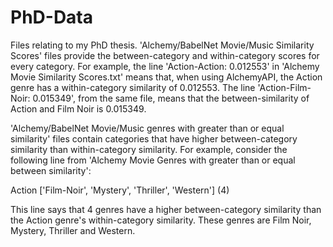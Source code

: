 # PhD-Data
Files relating to my PhD thesis.
'Alchemy/BabelNet Movie/Music Similarity Scores' files provide the between-category and within-category scores for every category. For example, the line 'Action-Action: 0.012553' in 'Alchemy Movie Similarity Scores.txt' means that, when using AlchemyAPI, the Action genre has a within-category similarity of 0.012553. The line 'Action-Film-Noir: 0.015349', from the same file, means that the between-similarity of Action and Film Noir is 0.015349.

'Alchemy/BabelNet Movie/Music genres with greater than or equal similarity' files contain categories that have higher between-category similarity than within-category similarity. For example, consider the following line from 'Alchemy Movie Genres with greater than or equal between similarity':

Action  \['Film-Noir', 'Mystery', 'Thriller', 'Western'\] \(4\)

This line says that 4 genres have a higher between-category similarity than the Action genre's within-category similarity. These genres are Film Noir, Mystery, Thriller and Western.
